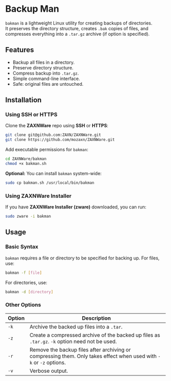 # Backup Man

`bakman` is a lightweight Linux utility for creating backups of directories.  
It preserves the directory structure, creates `.bak` copies of files, and compresses everything into a `.tar.gz` archive (if option is specified).

## Features

- Backup all files in a directory.
- Preserve directory structure.
- Compress backup into `.tar.gz`.
- Simple command-line interface.
- Safe: original files are untouched.

## Installation

### Using SSH or HTTPS

Clone the **ZAXNWare** repo using **SSH** or **HTTPS**:

```bash
git clone git@github.com:ZAXN/ZAXNWare.git
git clone https://github.com/mozaxn/ZAXNWare.git
```

Add executable permissions for `bakman`:

```bash
cd ZAXNWare/bakman
chmod +x bakman.sh
```

**Optional:** You can install `bakman` system-wide:

```bash
sudo cp bakman.sh /usr/local/bin/bakman
```
### Using ZAXNWare Installer

If you have **ZAXNWare Installer (zware)** downloaded, you can run:

```bash
sudo zware -i bakman
```
## Usage

### Basic Syntax
`bakman` requires a file or directory to be specified for backing up. For files, use:

```bash
bakman -f [file]
```

For directories, use:

```bash
bakman -d [directory]
```

### Other Options

| **Option** | **Description**      |
|------------|----------------------|
| `-k`       | Archive the backed up files into a `.tar`. |
| `-z`       | Create a compressed archive of the backed up files as `.tar.gz`. `-k` option need not be used. |
| `-r`       | Remove the backup files after archiving or compressing them. Only takes effect when used with `-k` or `-z` options. |
| `-v`       | Verbose output. |